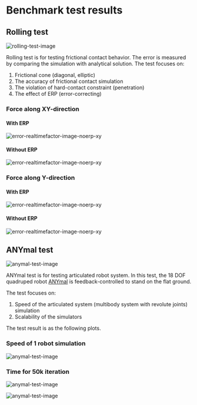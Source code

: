 # Benchmark test results 

## Rolling test 

![rolling-test-image](https://raw.githubusercontent.com/EastskyKang/simbench/master/img/RollingBenchmark.png)

Rolling test is for testing frictional contact behavior. The error is measured by comparing the simulation with analytical solution.
The test focuses on:

1. Frictional cone (diagonal, elliptic)
2. The accuracy of frictional contact simulation
3. The violation of hard-contact constraint (penetration)
4. The effect of ERP (error-correcting)

### Force along XY-direction 

#### With ERP

![error-realtimefactor-image-noerp-xy](https://raw.githubusercontent.com/EastskyKang/simbench/master/img/rolling/error-speed-noerp-xy.png)

#### Without ERP

![error-realtimefactor-image-noerp-xy](https://raw.githubusercontent.com/EastskyKang/simbench/master/img/rolling/error-speed-erp-xy.png)


### Force along Y-direction 

#### With ERP

![error-realtimefactor-image-noerp-xy](https://raw.githubusercontent.com/EastskyKang/simbench/master/img/rolling/error-speed-noerp-y.png)

#### Without ERP

![error-realtimefactor-image-noerp-xy](https://raw.githubusercontent.com/EastskyKang/simbench/master/img/rolling/error-speed-erp-y.png)



## ANYmal test

![anymal-test-image](https://raw.githubusercontent.com/EastskyKang/simbench/master/img/AnymalBenchmark.png)

ANYmal test is for testing articulated robot system. In this test, the 18 DOF quadruped robot [ANYmal](http://www.rsl.ethz.ch/) is feedback-controlled to stand on the flat ground.  

The test focuses on:

1. Speed of the articulated system (multibody system with revolute joints) simulation
2. Scalability of the simulators

The test result is as the following plots.

### Speed of 1 robot simulation 
![anymal-test-image](https://raw.githubusercontent.com/EastskyKang/simbench/master/img/anymal-stand/samplebar.png)

### Time for 50k iteration 
![anymal-test-image](https://raw.githubusercontent.com/EastskyKang/simbench/master/img/anymal-stand/sampleplot.png)

![anymal-test-image](https://raw.githubusercontent.com/EastskyKang/simbench/master/img/anymal-stand/sampleplot-log.png)
